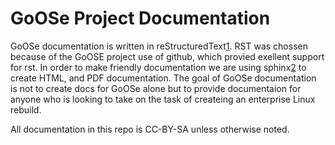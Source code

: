GoOSe Project Documentation
===========================

GoOSe documentation is written in reStructuredText[1]. RST was chossen because of the GoOSE project use of github, which provied exellent support for rst. In order to make friendly documentation we are using sphinx[2] to create HTML, and PDF documentation. The goal of GoOSe documentation is not to create docs for GoOSe alone but to provide documentaion for anyone who is looking to take on the task of createing an enterprise Linux rebuild.

All documentation in this repo is CC-BY-SA unless otherwise noted.


[1]: http://docutils.sourceforge.net/rst.html
[2]: http://sphinx.pocoo.org/
